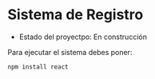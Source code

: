 <h1> Sistema de Registro</h1>

- Estado del proyectpo: En construcción

Para ejecutar el sistema debes poner:

```npm install react```

